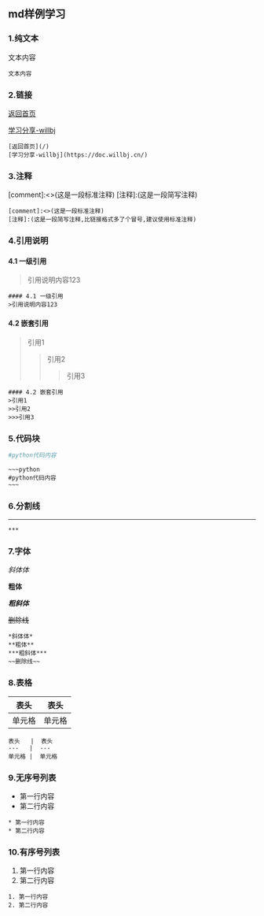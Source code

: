 ## md样例学习

### 1.纯文本
文本内容

```text
文本内容
```

### 2.链接
[返回首页](/)

[学习分享-willbj](https://doc.willbj.cn/)

```text
[返回首页](/)
[学习分享-willbj](https://doc.willbj.cn/)
```
### 3.注释
[comment]:<>(这是一段标准注释)
[注释]:(这是一段简写注释) 
```text
[comment]:<>(这是一段标准注释)
[注释]:(这是一段简写注释,比链接格式多了个冒号,建议使用标准注释) 
```

### 4.引用说明
#### 4.1 一级引用
>引用说明内容123

```text
#### 4.1 一级引用
>引用说明内容123
```

#### 4.2 嵌套引用
>引用1
>>引用2
>>>引用3

```text
#### 4.2 嵌套引用
>引用1
>>引用2
>>>引用3
```

### 5.代码块
~~~python
#python代码内容
~~~

```text
~~~python
#python代码内容
~~~
```

### 6.分割线
***
```text
***
```

### 7.字体
*斜体体*

**粗体**

***粗斜体***

~~删除线~~

```text
*斜体体*
**粗体**
***粗斜体***
~~删除线~~
```

### 8.表格
表头   |  表头
---   |  ---  
单元格 |  单元格

```text
表头   |  表头
---   |  ---  
单元格 |  单元格
```

### 9.无序号列表
* 第一行内容
* 第二行内容

```text
* 第一行内容
* 第二行内容
```

### 10.有序号列表
1. 第一行内容
2. 第二行内容

```text
1. 第一行内容
2. 第二行内容
```